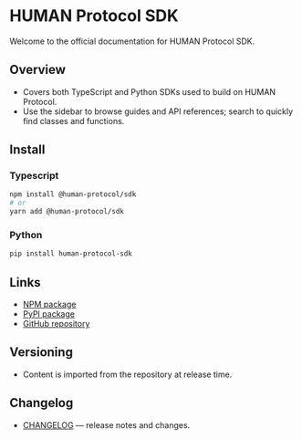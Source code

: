 # HUMAN Protocol SDK

Welcome to the official documentation for HUMAN Protocol SDK.

## Overview

- Covers both TypeScript and Python SDKs used to build on HUMAN Protocol.
- Use the sidebar to browse guides and API references; search to quickly find classes and functions.

## Install

### Typescript

```bash
npm install @human-protocol/sdk
# or
yarn add @human-protocol/sdk
```

### Python

```bash
pip install human-protocol-sdk
```

## Links

- [NPM package](https://www.npmjs.com/package/@human-protocol/sdk)
- [PyPI package](https://pypi.org/project/human-protocol-sdk/)
- [GitHub repository](https://github.com/humanprotocol/human-protocol)

## Versioning

- Content is imported from the repository at release time.

## Changelog

- [CHANGELOG](changelog.md) — release notes and changes.
